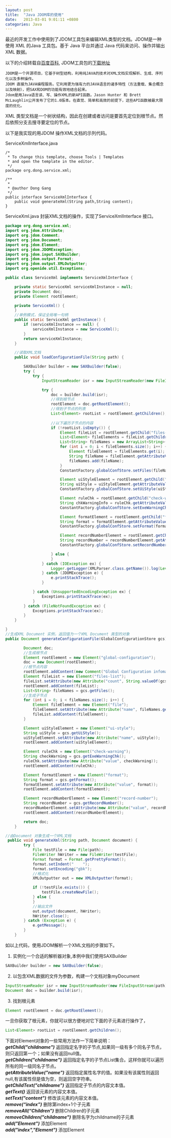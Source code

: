 ```yaml
---
layout: post
title:  "Java JDOM库的使用"
date:   2013-03-01 9:01:11 +0800
categories: Java
---
```


最近的开发工作中使用到了JDOM工具包来编辑XML类型的文档。JDOM是一种使用 XML 的Java 工具包。基于 Java 平台并通过 Java 代码来访问、操作并输出 XML 数据。

以下的介绍转载自[百度百科](https://baike.baidu.com/item/JDOM/2229885?fr=aladdin), JDOM工具包的[下载地址](http://www.jdom.org/downloads/index.html)
```
JDOM是一个开源项目，它基于树型结构，利用纯JAVA的技术对XML文档实现解析、生成、序列化以及多种操作。
JDOM 直接为JAVA编程服务。它利用更为强有力的JAVA语言的诸多特性（方法重载、集合概念以及映射），把SAX和DOM的功能有效地结合起来。
Jdom是用Java语言读、写、操作XML的新API函数。Jason Hunter 和 Brett McLaughlin公开发布了它的1.0版本。在直觉、简单和高效的前提下，这些API函数被最大限度的优化。
```
XML 类型文档是一个树状结构，因此在创建或者访问是要首先定位到根节点。然后依照分支去搜寻要定位的节点。<br>

以下是我实现的用JDOM 操作XML文档的示列代码。

ServiceXmlInterface.java 
```
/*
 * To change this template, choose Tools | Templates
 * and open the template in the editor.
 */
package org.dong.service.xml;

/**
 *
 * @author Dong Gang
 */
public interface ServiceXmlInterface {
    public void generateXml(String path,String content);
}
```
ServiceXml.java 封装XML文档的操作，实现了ServiceXmlInterface 接口。<br>
```java
package org.dong.service.xml;
import org.jdom.Attribute;
import org.jdom.Comment;
import org.jdom.Document;
import org.jdom.Element;
import org.jdom.JDOMException;
import org.jdom.input.SAXBuilder;
import org.jdom.output.Format;
import org.jdom.output.XMLOutputter;
import org.openide.util.Exceptions;

public class ServiceXml implements ServiceXmlInterface {

    private static ServiceXml serviceXmlInstance = null;
    private Document doc;
    private Element rootElement;

    private ServiceXml() {
    }
	//单例模式，保证全局唯一句柄
    public static ServiceXml getInstance() {
        if (serviceXmlInstance == null) {
            serviceXmlInstance = new ServiceXml();
        }
        return serviceXmlInstance;
    }

    //读取XML文档
    public void loadConfigurationFile(String path) {

        SAXBuilder builder = new SAXBuilder(false);
        try {
            try {
                InputStreamReader isr = new InputStreamReader(new FileInputStream(path), "gbk");

                try {
                    doc = builder.build(isr);
 					//得到根节点
                    rootElement = doc.getRootElement();
					//得到子节点的列表
                    List<Element> rootList = rootElement.getChildren();
					
                    //以下遍历子节点的内容
                    if (!rootList.isEmpty()) {
                        Element fileList = rootElement.getChild("files-list");
                        List<Element> fileElements = fileList.getChildren();
                        List<String> fileNames = new ArrayList<String>();
                        for (int i = 0; i < fileElements.size(); i++) {
                            Element fileElement = fileElements.get(i);
                            String fileName = fileElement.getAttributeValue("name");
                            fileNames.add(fileName);
                        }
                        ConstantFactory.globalConfStore.setFiles(fileNames);

                        Element uiStyleElement = rootElement.getChild("ui-style");
                        String uiStyle = uiStyleElement.getAttributeValue("name");
                        ConstantFactory.globalConfStore.setUiStyle(uiStyle);

                        Element ruleChk = rootElement.getChild("check-warning");
                        String chkWarningInfo = ruleChk.getAttributeValue("value");
                        ConstantFactory.globalConfStore.setExeWarningChk(chkWarningInfo);

                        Element formatElement = rootElement.getChild("format");
                        String format = formatElement.getAttributeValue("value");
                        ConstantFactory.globalConfStore.setFormat(format);

                        Element recordNumberElement = rootElement.getChild("record-number");
                        String recordNumber = recordNumberElement.getAttributeValue("value");
                        ConstantFactory.globalConfStore.setRecordNumber(recordNumber);

                    } else {
                    }
                } catch (IOException ex) {
                    Logger.getLogger(XMLParser.class.getName()).log(Level.SEVERE, null, ex);
                } catch (JDOMException e) {
                    e.printStackTrace();
                }

            } catch (UnsupportedEncodingException ex) {
                Exceptions.printStackTrace(ex);
            }
        } catch (FileNotFoundException ex) {
            Exceptions.printStackTrace(ex);
        }
    }

}
//生成XML Document 实例，返回值为一个XML Document 类型的对象
public Document generateConfigurationFile(GlobalConfigurationStore gcs) {

        Document doc;
        //生成根节点
        Element rootElement = new Element("global-configuration");
        doc = new Document(rootElement);
        //根节点内容
        rootElement.addContent(new Comment("Global Configuration infomation."));
        Element fileList = new Element("files-list");
        fileList.setAttribute(new Attribute("count", String.valueOf(gcs.getFiles().size())));
        rootElement.addContent(fileList);
        List<String> fileNames = gcs.getFiles();
        //生成子节点
        for (int i = 0; i < fileNames.size(); i++) {
            Element fileElement = new Element("file");
            fileElement.setAttribute(new Attribute("name", fileNames.get(i)));
            fileList.addContent(fileElement);
        }

        Element uiStyleElement = new Element("ui-style");
        String uiStyle = gcs.getUiStyle();
        uiStyleElement.setAttribute(new Attribute("name", uiStyle));
        rootElement.addContent(uiStyleElement);

        Element ruleChk = new Element("check-warning");
        String checkWarning = gcs.getExeWarningChk();
        ruleChk.setAttribute(new Attribute("value", checkWarning));
        rootElement.addContent(ruleChk);

        Element formatElement = new Element("format");
        String format = gcs.getFormat();
        formatElement.setAttribute(new Attribute("value", format));
        rootElement.addContent(formatElement);

        Element recordNumberElement = new Element("record-number");
        String recordNumber = gcs.getRecordNumber();
        recordNumberElement.setAttribute(new Attribute("value", recordNumber));
        rootElement.addContent(recordNumberElement);

        return doc;
    }

//由Document 对象生成一个XML文档
 public void generateXml(String path, Document document) {
        try {
            File testFile = new File(path);
            FileWriter hWriter = new FileWriter(testFile);
            Format format = Format.getPrettyFormat();
            format.setIndent("    ");
            format.setEncoding("gbk");
            //格式化
            XMLOutputter out = new XMLOutputter(format);

            if (!testFile.exists()) {
                testFile.createNewFile();
            } else {
            }
            //输出文件
            out.output(document, hWriter);
            hWriter.close();
        } catch (Exception e) {
            e.getMessage();
        }
    }

```
如以上代码，使用JDOM解析一个XML文档的步骤如下。<br>

1. 实例化一个合适的解析器对象,本例中我们使用SAXBuilder<br>
```java
SAXBuilder builder = new SAXBuilder(false);
```
2. 以包含XML数据的文件为参数，构建一个文档对象myDocument<br>
```java
InputStreamReader isr = new InputStreamReader(new FileInputStream(path), "gbk");
Document doc = builder.build(isr);
```
3. 找到根元素
```java
Element rootElement = doc.getRootElement();
```
一旦你获取了根元素，你就可以很方便地对它下面的子元素进行操作了，<br>
```java
List<Element> rootList = rootElement.getChildren();
```
下面对Element对象的一些常用方法作一下简单说明：<br>
***getChild("childname")*** 返回指定名字的子节点,如果同一级有多个同名子节点，则只返回第一个；如果没有返回null值。<br>
***getChildren("childname")*** 返回指定名字的子节点List集合。这样你就可以遍历所有的同一级同名子节点。<br>
***getAttributeValue("name")*** 返回指定属性名字的值。如果没有该属性则返回null,有该属性但是值为空，则返回空字符串。<br>
***getChildText("childname")*** 返回指定子节点的内容文本值。<br>
***getText()*** 返回该元素的内容文本值。<br>
***setText("content")*** 修改该元素的内容文本值。<br>
***remove(“index”)*** 删除第index+1个子元素<br>
***removeAll(“Children”)*** 删除Children的子元素<br>
***removeChildren("childname")*** 删除名字为childname的子元素<br>
***add("Element")*** 添加Element<br>
***add("index","Element")*** 添加Element<br>
